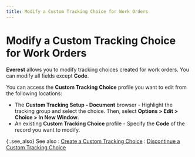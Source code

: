 ```yaml
---
title: Modify a Custom Tracking Choice for Work Orders
---
```


# Modify a Custom Tracking Choice for Work Orders


**Everest** allows you to modify  tracking choices created for work orders. You can modify  all fields except **Code**.


You can access the **Custom Tracking 
 Choice** profile you want to edit from the following locations:

- The **Custom 
 Tracking Setup - Document** browser - Highlight the tracking group  and select the choice. Then, select **Options 
 &gt; Edit &gt; Choice &gt; In New Window**.
- An existing  **Custom Tracking Choice** profile  - Specify the **Code** of the record  you want to modify.



{:.see_also}
See also
: [Create  a Custom Tracking Choice]({{site.ct_baseurl}}/document-tracking/tracking-work-orders/create_a_custom_tracking_choice_for_work_orders.html)
: [Discontinue  a Custom Tracking Choice]({{site.ct_baseurl}}/misc/discontinue_a_custom_tracking_choice_for_work_orders.html)
